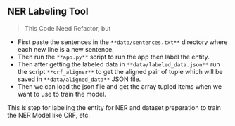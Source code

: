 ## NER Labeling Tool

> This Code Need Refactor, but

- First paste the sentences in the `**data/sentences.txt**` directory where each new line is a new sentence.
- Then run the `**app.py**` script to run the app then label the entity.
- Then after getting the labeled data in `**data/labeled_data.json**` run the script `**crf_aligner**` to get the aligned pair of tuple which will be saved in `**data/aligned_data**` JSON file.
- Then we can load the json file and get the array tupled items when we want to use to train the model.

This is step for labeling the entity for NER and dataset preparation to train the NER Model like CRF, etc.